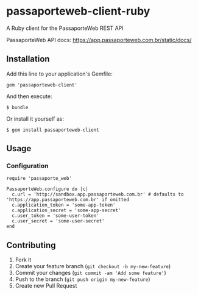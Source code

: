 # passaporteweb-client-ruby

A Ruby client for the PassaporteWeb REST API

PassaporteWeb API docs: https://app.passaporteweb.com.br/static/docs/

## Installation

Add this line to your application's Gemfile:

    gem 'passaporteweb-client'

And then execute:

    $ bundle

Or install it yourself as:

    $ gem install passaporteweb-client

## Usage

### Configuration

    require 'passaporte_web'

    PassaporteWeb.configure do |c|
      c.url = 'http://sandbox.app.passaporteweb.com.br' # defaults to 'https://app.passaporteweb.com.br' if omitted
      c.application_token = 'some-app-token'
      c.application_secret = 'some-app-secret'
      c.user_token = 'some-user-token'
      c.user_secret = 'some-user-secret'
    end

## Contributing

1. Fork it
2. Create your feature branch (`git checkout -b my-new-feature`)
3. Commit your changes (`git commit -am 'Add some feature'`)
4. Push to the branch (`git push origin my-new-feature`)
5. Create new Pull Request
